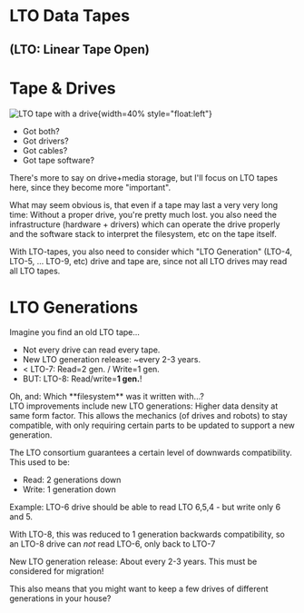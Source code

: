 # LTO Data Tapes
## (LTO: Linear Tape Open)



# Tape &amp; Drives

![LTO tape with a drive](../../../images/storage/hardware/lto_tape_drive2.png){width=40% style="float:left"}

  * Got both?
  * Got drivers?
  * Got cables?
  * Got tape software?

<aside class="notes">
There's more to say on drive+media storage, but I'll focus on LTO tapes here,
since they become more "important".

What may seem obvious is, that even if a tape may last a very very long time:
Without a proper drive, you're pretty much lost.
you also need the infrastructure (hardware + drivers) which can operate the
drive properly and the software stack to interpret the filesystem, etc on the
tape itself.

With LTO-tapes, you also need to consider which "LTO Generation" (LTO-4, LTO-5,
... LTO-9, etc) drive and tape are, since not all LTO drives may read all LTO
tapes.
</aside>



# LTO Generations

Imagine you find an old LTO tape...

  * Not every drive can read every tape.
  * New LTO generation release: ~every 2-3 years.
  * &lt; LTO-7: Read=2 gen. / Write=1 gen.
  * BUT: LTO-8: Read/write=**1 gen.**!

<span class="fragment">
Oh, and: Which **filesystem** was it written with...?
</span>

<aside class="notes">
LTO improvements include new LTO generations: Higher data density at same form
factor.  This allows the mechanics (of drives and robots) to stay compatible,
with only requiring certain parts to be updated to support a new generation.

The LTO consortium guarantees a certain level of downwards compatibility.
This used to be:

  * Read: 2 generations down
  * Write: 1 generation down

Example: LTO-6 drive should be able to read LTO 6,5,4 - but write only 6 and 5.

With LTO-8, this was reduced to 1 generation backwards compatibility, so an
LTO-8 drive can *not* read LTO-6, only back to LTO-7

New LTO generation release: About every 2-3 years.
This must be considered for migration!

This also means that you might want to keep a few drives of different
generations in your house?
</aside>



